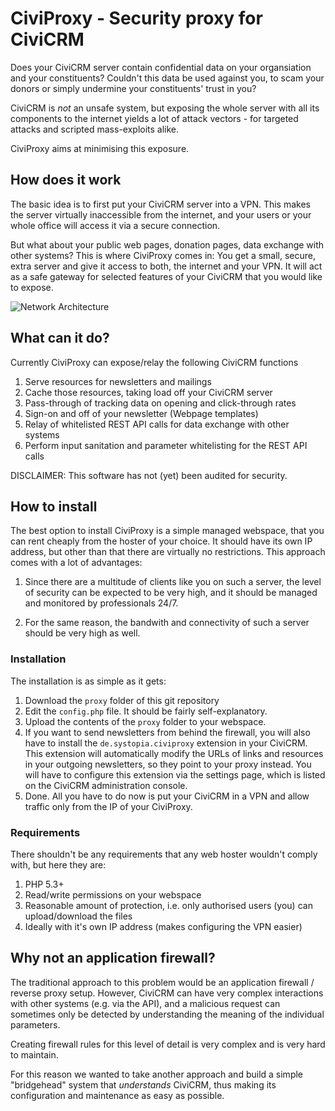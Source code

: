 # CiviProxy - Security proxy for CiviCRM

Does your CiviCRM server contain confidential data on your organsiation and your constituents? Couldn't this data be used against you, to scam your donors or simply undermine your constituents' trust in you?

CiviCRM is *not* an unsafe system, but exposing the whole server with all its components to the internet yields a lot of attack vectors - for targeted attacks and scripted mass-exploits alike.

CiviProxy aims at minimising this exposure.

## How does it work

The basic idea is to first put your CiviCRM server into a VPN. This makes the server virtually inaccessible from the internet, and your users or your whole office will access it via a secure connection.

But what about your public web pages, donation pages, data exchange with other systems? This is where CiviProxy comes in: You get a small, secure, extra server and give it access to both, the internet and your VPN. It will act as a safe gateway for selected features of your CiviCRM that you would like to expose.

![Network Architecture](https://raw.githubusercontent.com/systopia/CiviProxy/master/docs/network.jpg)


## What can it do?

Currently CiviProxy can expose/relay the following CiviCRM functions

1. Serve resources for newsletters and mailings
2. Cache those resources, taking load off your CiviCRM server
3. Pass-through of tracking data on opening and click-through rates
5. Sign-on and off of your newsletter (Webpage templates)
6. Relay of whitelisted REST API calls for data exchange with other systems
7. Perform input sanitation and parameter whitelisting for the REST API calls

DISCLAIMER: This software has not (yet) been audited for security.


## How to install

The best option to install CiviProxy is a simple managed webspace, that you can rent cheaply from the hoster of your choice. It should have its own IP address, but other than that there are virtually no restrictions. This approach comes with a lot of advantages:

 1. Since there are a multitude of clients like you on such a server, the level of security can be expected to be very high, and it should be managed and monitored by professionals 24/7.
 
 2. For the same reason, the bandwith and connectivity of such a server should be very high as well.
 

### Installation

The installation is as simple as it gets:

 1. Download the ``proxy`` folder of this git repository
 2. Edit the ``config.php`` file. It should be fairly self-explanatory.
 3. Upload the contents of the ``proxy`` folder to your webspace.
 4. If you want to send newsletters from behind the firewall, you will also have to install the ``de.systopia.civiproxy`` extension in your CiviCRM. This extension will automatically modify the URLs of links and resources in your outgoing newsletters, so they point to your proxy instead. You will have to configure this extension via the settings page, which is listed on the CiviCRM administration console.
 5. Done. All you have to do now is put your CiviCRM in a VPN and allow traffic only from the IP of your CiviProxy.

### Requirements

There shouldn't be any requirements that any web hoster wouldn't comply with, but here they are:

 1. PHP 5.3+
 2. Read/write permissions on your webspace
 3. Reasonable amount of protection, i.e. only authorised users (you) can upload/download the files
 4. Ideally with it's own IP address (makes configuring the VPN easier)
 

## Why not an application firewall?

The traditional approach to this problem would be an application firewall / reverse proxy setup. However, CiviCRM can have very complex interactions with other systems (e.g. via the API), and a malicious request can sometimes only be detected by understanding the meaning of the individual parameters.

Creating firewall rules for this level of detail is very complex and is very hard to maintain. 

For this reason we wanted to take another approach and build a simple "bridgehead" system that *understands* CiviCRM, thus making its configuration and maintenance as easy as possible.
